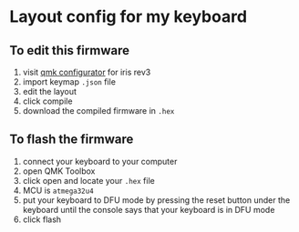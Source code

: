 # Layout config for my keyboard

## To edit this firmware
1. visit [qmk configurator](https://config.qmk.fm/#/keebio/iris/rev3/) for iris rev3
2. import keymap `.json` file
3. edit the layout
4. click compile
5. download the compiled firmware in `.hex`

## To flash the firmware
1. connect your keyboard to your computer
2. open QMK Toolbox
3. click open and locate your `.hex` file
4. MCU is `atmega32u4`
5. put your keyboard to DFU mode by pressing the reset button under the keyboard until the console says that your keyboard is in DFU mode
6. click flash